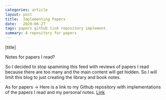 ```yaml
---
categories: article
layout: post
title:  Implementing Papers
date:   2020-06-27
tags: papers github link repository implement
summary: A repository for papers
---
```


[title]

Notes for papers I read? 

So I decided to stop spamming this feed with reviews of papers I read because there are too many and the main content will get hidden. So I will limit this blog to just creating the library and book notes.

As for papers -> Here is a link to my Github repository with implementations of the papers I read and my personal notes.
[Link](https://github.com/SubhadityaMukherjee/PaperImplementations)

